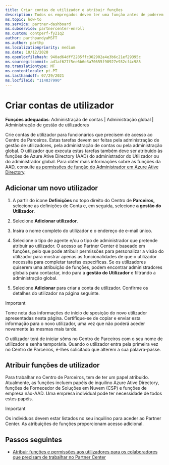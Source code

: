 ```yaml
---
title: Criar contas de utilizador e atribuir funções
description: Todos os empregados devem ter uma função antes de poderem aceder ao Partner Center. Saiba como criar contas de utilizador, atribuir funções e definir permissões.
ms.topic: how-to
ms.service: partner-dashboard
ms.subservice: partnercenter-enroll
ms.custom: contperf-fy21q2
author: parthpandyaMSFT
ms.author: parthp
ms.localizationpriority: medium
ms.date: 10/12/2020
ms.openlocfilehash: 940ad64dff2285ffc302902a4e3b6c21ef29395c
ms.sourcegitcommit: ad1af627f5ee6b6e3a70655f90927e932cf4c985
ms.translationtype: MT
ms.contentlocale: pt-PT
ms.lasthandoff: 07/29/2021
ms.locfileid: "114837990"
---
```

# <a name="create-user-accounts"></a>Criar contas de utilizador  

**Funções adequadas**: Administração de contas | Administração global | Administração de gestão de utilizadores

Crie contas de utilizador para funcionários que precisem de acesso ao Centro de Parceiros. Estas tarefas devem ser feitas pela administração de gestão de utilizadores, pela administração de contas ou pela administração global. O utilizador que executa estas tarefas também deve ser atribuído às funções de Azure Ative Directory (AAD) do administrador do Utilizador ou do administrador global. Para obter mais informações sobre as funções da AAD, consulte [as permissões de função do Administrador em Azure Ative Directory](/azure/active-directory/users-groups-roles/directory-assign-admin-roles).

## <a name="add-a-new-user"></a>Adicionar um novo utilizador

1. A partir do ícone **Definições** no topo direito do Centro de **Parceiros,** selecione as definições de Conta e, em seguida, selecione **a gestão do Utilizador**.

2. Selecione **Adicionar utilizador**.

3. Insira o nome completo do utilizador e o endereço de e-mail único.

4. Selecione o tipo de agente e/ou o tipo de administrador que pretende atribuir ao utilizador. O acesso ao Partner Center é baseado em funções, pelo que pode atribuir permissões para personalizar a visão do utilizador para mostrar apenas as funcionalidades de que o utilizador necessita para completar tarefas específicas.  Se os utilizadores quiserem uma atribuição de funções, podem encontrar administradores globais para contactar, indo para a **gestão do Utilizador** e filtrando a administração global.

5. Selecione **Adicionar** para criar a conta de utilizador. Confirme os detalhes do utilizador na página seguinte.

> [!IMPORTANT]  
> Tome nota das informações de início de sposição do novo utilizador apresentadas nesta página. Certifique-se de copiar e enviar esta informação para o novo utilizador, uma vez que não poderá aceder novamente às mesmas mais tarde. 

O utilizador terá de iniciar sôms no Centro de Parceiros com o seu nome de utilizador e senha temporária. Quando o utilizador entra pela primeira vez no Centro de Parceiros, é-lhes solicitado que alterem a sua palavra-passe.

## <a name="assign-user-roles"></a>Atribuir funções de utilizador

Para trabalhar no Centro de Parceiros, tem de ter um papel atribuído.  Atualmente, as funções incluem papéis de inquilino Azure Ative Directory, funções de Fornecedor de Soluções em Nuvem (CSP) e funções de empresa não-AAD. Uma empresa individual pode ter necessidade de todos estes papéis.

>[!Important]
>Os indivíduos devem estar listados no seu inquilino para aceder ao Partner Center. As atribuições de funções proporcionam acesso adicional.

## <a name="next-steps"></a>Passos seguintes

- [Atribuir funções e permissões aos utilizadores para os colaboradores que precisam de trabalhar no Partner Center](permissions-overview.md)
